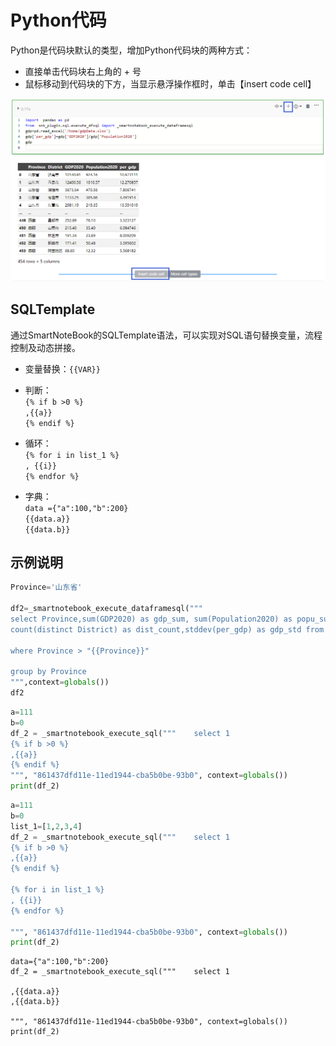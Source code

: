 # Python代码

Python是代码块默认的类型，增加Python代码块的两种方式：

* 直接单击代码块右上角的 + 号
* 鼠标移动到代码块的下方，当显示悬浮操作框时，单击【insert code cell】

![](/assets/inspython.png)

## SQLTemplate

通过SmartNoteBook的SQLTemplate语法，可以实现对SQL语句替换变量，流程控制及动态拼接。

* 变量替换：`{{VAR}}`
* 判断：  
        `{% if b >0 %}`  
        `,{{a}}`  
       `{% endif %}`

* 循环：  
       `{% for i in list_1 %}`  
       `, {{i}}`  
       `{% endfor %}`

* 字典：  
       `data ={"a":100,"b":200}`  
       `{{data.a}}`  
      `{{data.b}}`

## 示例说明

```py
Province='山东省'

df2=_smartnotebook_execute_dataframesql("""
select Province,sum(GDP2020) as gdp_sum, sum(Population2020) as popu_sum,sum(GDP2020) / sum(Population2020) as gdp_avg,
count(distinct District) as dist_count,stddev(per_gdp) as gdp_std from gdp 

where Province > "{{Province}}" 

group by Province
""",context=globals())
df2
```

```py
a=111
b=0
df_2 = _smartnotebook_execute_sql("""    select 1
{% if b >0 %}
,{{a}}
{% endif %}
""", "861437dfd11e-11ed1944-cba5b0be-93b0", context=globals())
print(df_2)
```

```py
a=111
b=0
list_1=[1,2,3,4]
df_2 = _smartnotebook_execute_sql("""    select 1
{% if b >0 %}
,{{a}}
{% endif %}

{% for i in list_1 %}
, {{i}}
{% endfor %}

""", "861437dfd11e-11ed1944-cba5b0be-93b0", context=globals())
print(df_2)
```

```
data={"a":100,"b":200}
df_2 = _smartnotebook_execute_sql("""    select 1

,{{data.a}}
,{{data.b}}

""", "861437dfd11e-11ed1944-cba5b0be-93b0", context=globals())
print(df_2)
```



